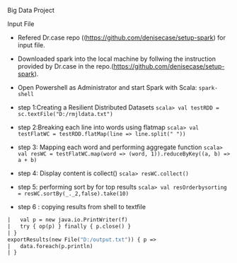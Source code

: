 Big Data Project

Input File
- Refered Dr.case repo ((https://github.com/denisecase/setup-spark) for input file.
- Downloaded spark into the local machine by follwing the instruction provided by Dr.case in the repo.(https://github.com/denisecase/setup-spark).
- Open Powershell as Administrator and start Spark with Scala:
``` spark-shell ```

- step 1:Creating a Resilient Distributed Datasets
``` scala> val testRDD = sc.textFile("D:/rmjldata.txt") ```

- step 2:Breaking each line into words using flatmap
``` scala> val testFlatWC = testRDD.flatMap(line => line.split(" ")) ```

- step 3: Mapping each word and performing aggregate function
``` scala> val resWC = testFlatWC.map(word => (word, 1)).reduceByKey((a, b) => a + b) ```

- step 4: Display content is collect()
``` scala> resWC.collect() ```

- step 5: performing sort by for top results
``` scala> val resOrderbysorting = resWC.sortBy(_._2,false).take(10) ```

- step 6 : copying results from shell to textfile
``` def exportResults(f: java.io.File)(op: java.io.PrintWriter => Unit) {
|   val p = new java.io.PrintWriter(f)
|   try { op(p) } finally { p.close() }
| }
exportResults(new File("D:/output.txt")) { p =>
|   data.foreach(p.println)
| }
```






